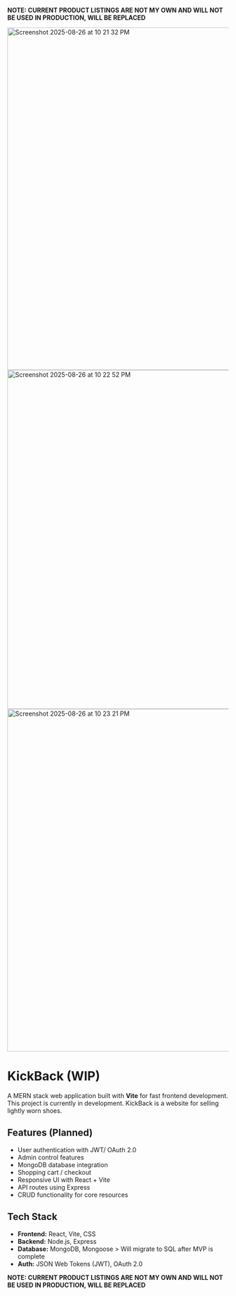 **NOTE: CURRENT PRODUCT LISTINGS ARE NOT MY OWN AND WILL NOT BE USED IN PRODUCTION, WILL BE REPLACED**

<img width="1432" height="778" alt="Screenshot 2025-08-26 at 10 21 32 PM" src="https://github.com/user-attachments/assets/63503272-1700-4006-871c-44acbd02e173" />
<img width="1438" height="770" alt="Screenshot 2025-08-26 at 10 22 52 PM" src="https://github.com/user-attachments/assets/581e46f5-67ee-4f0b-88ba-b5a351c394e8" />
<img width="1431" height="778" alt="Screenshot 2025-08-26 at 10 23 21 PM" src="https://github.com/user-attachments/assets/987d0449-c488-4b6a-bb2a-06014e642a0b" />

# KickBack (WIP)

A MERN stack web application built with **Vite** for fast frontend development. This project is currently in development. KickBack is a website for selling lightly worn shoes. 

## Features (Planned)

- User authentication with JWT/ OAuth 2.0 
- Admin control features
- MongoDB database integration
- Shopping cart / checkout
- Responsive UI with React + Vite
- API routes using Express
- CRUD functionality for core resources

## Tech Stack

- **Frontend:** React, Vite, CSS
- **Backend:** Node.js, Express
- **Database:** MongoDB, Mongoose > Will migrate to SQL after MVP is complete
- **Auth:** JSON Web Tokens (JWT), OAuth 2.0 

**NOTE: CURRENT PRODUCT LISTINGS ARE NOT MY OWN AND WILL NOT BE USED IN PRODUCTION, WILL BE REPLACED**
